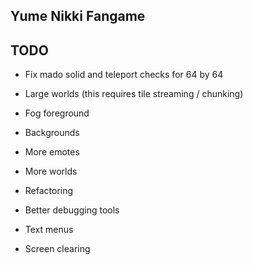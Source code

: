 
## Yume Nikki Fangame


## TODO

- Fix mado solid and teleport checks for 64 by 64

- Large worlds (this requires tile streaming / chunking)

- Fog foreground

- Backgrounds

- More emotes

- More worlds

- Refactoring

- Better debugging tools

- Text menus

- Screen clearing 

